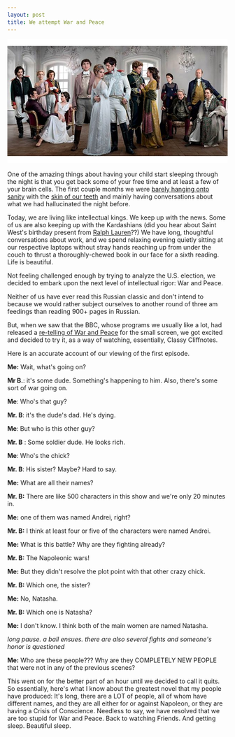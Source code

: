 ```yaml
---
layout: post
title: We attempt War and Peace
---
```


![image](https://github.com/vkblog/vkblog.github.io/blob/e3ca5bf5abf646b9f4bb8a85a5614b8da1af9b9b/public/img/2016/03/warandpeace.jpeg?raw=true)

One of the amazing things about having your child start sleeping through the night is that you get back some of your free time and at least a few of your brain cells. The first couple months we were [barely hanging onto sanity](http://blog.vickiboykis.com/2015/03/the-one-about-friends/) with the [skin of our teeth](http://blog.vickiboykis.com/2015/06/early-parenthood-in-paintings/) and mainly having conversations about what we had hallucinated the night before. 

Today, we are living like intellectual kings. We keep up with the news. Some of us are also keeping up with the Kardashians (did you hear about Saint West's birthday present from [Ralph Lauren](http://www.usmagazine.com/celebrity-moms/news/saint-west-gets-a-custom-designed-bomber-jacket-from-ralph-lauren-photo-w163854)??) We have long, thoughtful conversations about work, and we spend relaxing evening quietly sitting at our respective laptops without stray hands reaching up from under the couch to thrust a thoroughly-chewed book in our face for a sixth reading. Life is beautiful.  

Not feeling challenged enough by trying to analyze the U.S. election, we decided to embark upon the next level of intellectual rigor: War and Peace. 

Neither of us have ever read this Russian classic and don't intend to because we would rather subject ourselves to another round of three am feedings than reading 900+ pages in Russian. 

But, when we saw that the BBC, whose programs we usually like a lot, had released a [re-telling of War and Peace](http://www.bbc.co.uk/programmes/p039wcdk) for the small screen, we got excited and decided to try it, as a way of watching, essentially, Classy Cliffnotes. 

Here is an accurate account of our viewing of the first episode. 

**Me:** Wait, what's going on?

**Mr B.**: it's some dude. Something's happening to him. Also, there's some sort of war going on.  

**Me**: Who's that guy?
 
**Mr. B**: it's the dude's dad. He's dying. 

**Me**: But who is this other guy? 

**Mr. B** : Some soldier dude. He looks rich. 
 
**Me**: Who's the chick? 

**Mr. B**: His sister? Maybe? Hard to say.
 
**Me:** What are all their names? 

**Mr. B:** There are like 500 characters in this show and we're only 20 minutes in. 

**Me:** one of them was named Andrei, right?

**Mr. B:** I think at least four or five of the characters were named Andrei.
 
**Me:** What is this battle? Why are they fighting already?

**Mr. B:** The Napoleonic wars!

**Me:** But they didn't resolve the plot point with that other crazy chick. 

**Mr. B:** Which one, the sister?

**Me:** No, Natasha. 

**Mr. B:** Which one is Natasha? 

**Me:** I don't know. I think both of the main women are named Natasha. 

*long pause. a ball ensues. there are also several fights and someone's honor is questioned*

**Me:** Who are these people??? Why are they COMPLETELY NEW PEOPLE that were not in any of the previous scenes? 

This went on for the better part of an hour until we decided to call it quits. So essentially, here's what I know about the greatest novel that my people have produced: It's long, there are a LOT of people, all of whom have different names, and they are all either for or against Napoleon, or they are having a Crisis of Conscience.  Needless to say, we have resolved that we are too stupid for War and Peace. Back to watching Friends.  And getting sleep. Beautiful sleep.  
